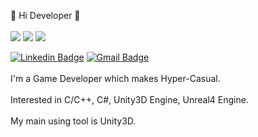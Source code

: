 👋 Hi Developer 👋
<br><br>
<img src="https://img.shields.io/badge/-A8B9CC?style=flat-square&logo=C&logoColor=white"/>
</t>
<img src="https://img.shields.io/badge/C++-00599C?style=flat-square&logoColor=white"/>
</t>
<img src="https://img.shields.io/badge/-239120?style=flat-square&logo=CSharp&logoColor=white"/>


[![Linkedin Badge](https://img.shields.io/badge/-LinkedIn-blue?style=flat-square&logo=Linkedin&logoColor=white&link=https://www.linkedin.com/in/youngmin-choi-bs-2405b6208/)](https://www.linkedin.com/in/youngmin-choi-bs-2405b6208/)
</t>
[![Gmail Badge](https://img.shields.io/badge/Gmail-d14836?style=flat-square&logo=Gmail&logoColor=white&link=mailto:psymchoi@gmail.com)](mailto:psymchoi@gmail.com)
<br><br>
I'm a Game Developer which makes Hyper-Casual.
<br><br>
Interested in C/C++, C#, Unity3D Engine, Unreal4 Engine.
<br><br>
My main using tool is Unity3D.

<!--
**Jpot777/Jpot777** is a ✨ _special_ ✨ repository because its `README.md` (this file) appears on your GitHub profile.

Here are some ideas to get you started:

- 🔭 I’m currently working on ...
- 🌱 I’m currently learning ...
- 👯 I’m looking to collaborate on ...
- 🤔 I’m looking for help with ...
- 💬 Ask me about ...
- 📫 How to reach me: ...
- 😄 Pronouns: ...
- ⚡ Fun fact: ...
-->
